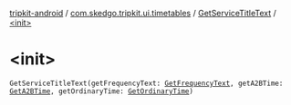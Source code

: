 [tripkit-android](../../index.md) / [com.skedgo.tripkit.ui.timetables](../index.md) / [GetServiceTitleText](index.md) / [&lt;init&gt;](./-init-.md)

# &lt;init&gt;

`GetServiceTitleText(getFrequencyText: `[`GetFrequencyText`](../-get-frequency-text/index.md)`, getA2BTime: `[`GetA2BTime`](../-get-a2-b-time/index.md)`, getOrdinaryTime: `[`GetOrdinaryTime`](../-get-ordinary-time/index.md)`)`
